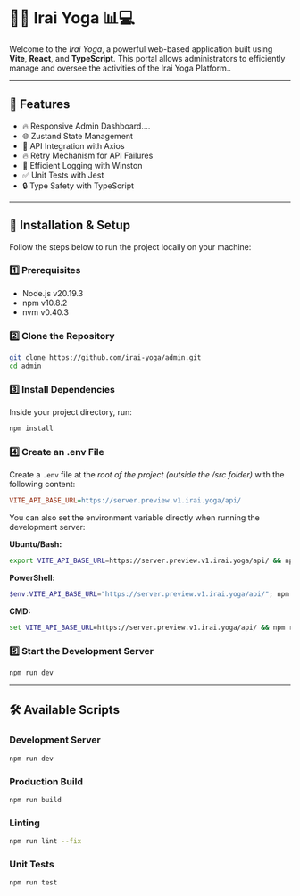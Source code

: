 # 🧘‍♂ Irai Yoga 📊💻

Welcome to the *Irai Yoga*, a powerful web-based application built using **Vite**, **React**, and **TypeScript**.
This portal allows administrators to efficiently manage and oversee the activities of the Irai Yoga Platform..

---

## 🚀 Features

- 🔥 Responsive Admin Dashboard....
- 🌐 Zustand State Management
- 🔁 API Integration with Axios
- 🔥 Retry Mechanism for API Failures
- 📝 Efficient Logging with Winston
- ✅ Unit Tests with Jest
- 🔒 Type Safety with TypeScript

---

## 🔧 Installation & Setup

Follow the steps below to run the project locally on your machine:

### 1️⃣ Prerequisites

- Node.js v20.19.3
- npm v10.8.2
- nvm v0.40.3

### 2️⃣ Clone the Repository

```bash
git clone https://github.com/irai-yoga/admin.git
cd admin
```

### 3️⃣ Install Dependencies

Inside your project directory, run:

```bash
npm install 
```

### 4️⃣ Create an .env File

Create a `.env` file at the *root of the project (outside the /src folder)* with the following content:

```ini
VITE_API_BASE_URL=https://server.preview.v1.irai.yoga/api/
```

You can also set the environment variable directly when running the development server:

**Ubuntu/Bash:**

```bash
export VITE_API_BASE_URL=https://server.preview.v1.irai.yoga/api/ && npm run dev
```

**PowerShell:**

```powershell
$env:VITE_API_BASE_URL="https://server.preview.v1.irai.yoga/api/"; npm run dev
```

**CMD:**

```cmd
set VITE_API_BASE_URL=https://server.preview.v1.irai.yoga/api/ && npm run dev
```

### 5️⃣ Start the Development Server

```bash
npm run dev
```

---

## 🛠 Available Scripts

### Development Server

```bash
npm run dev
```

### Production Build

```bash
npm run build
```

### Linting

```bash
npm run lint --fix
```

### Unit Tests

```bash
npm run test
```
